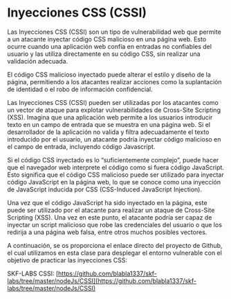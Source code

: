 # Inyecciones CSS (CSSI)

Las Inyecciones CSS (CSSI) son un tipo de vulnerabilidad web que permite a un atacante inyectar código CSS malicioso en una página web. Esto ocurre cuando una aplicación web confía en entradas no confiables del usuario y las utiliza directamente en su código CSS, sin realizar una validación adecuada.

El código CSS malicioso inyectado puede alterar el estilo y diseño de la página, permitiendo a los atacantes realizar acciones como la suplantación de identidad o el robo de información confidencial.

Las Inyecciones CSS (CSSI) pueden ser utilizadas por los atacantes como un vector de ataque para explotar vulnerabilidades de Cross-Site Scripting (XSS). Imagina que una aplicación web permite a los usuarios introducir texto en un campo de entrada que se muestra en una página web. Si el desarrollador de la aplicación no valida y filtra adecuadamente el texto introducido por el usuario, un atacante podría inyectar código malicioso en el campo de entrada, incluyendo código Javascript.

Si el código CSS inyectado es lo “suficientemente complejo”, puede hacer que el navegador web interprete el código como si fuera código JavaScript. Esto significa que el código CSS malicioso puede ser utilizado para inyectar código JavaScript en la página web, lo que se conoce como una inyección de JavaScript inducida por CSS (CSS-Induced JavaScript Injection).

Una vez que el código JavaScript ha sido inyectado en la página, este puede ser utilizado por el atacante para realizar un ataque de Cross-Site Scripting (XSS). Una vez en este punto, el atacante podría ser capaz de inyectar un script malicioso que robe las credenciales del usuario o que los redirija a una página web falsa, entre otros muchos posibles vectores.

A continuación, se os proporciona el enlace directo del proyecto de Github, el cual utilizamos en esta clase para desplegar el entorno vulnerable con el objetivo de practicar las inyecciones CSS:

SKF-LABS CSSI: [https://github.com/blabla1337/skf-labs/tree/master/nodeJs/CSSI](https://github.com/blabla1337/skf-labs/tree/master/nodeJs/CSSI)
